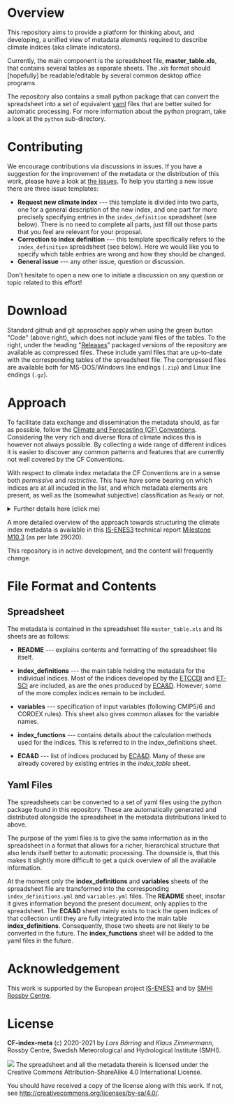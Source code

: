 # Overview

This repository aims to provide a platform for thinking about,
and developing, a unified view of metadata elements required to
describe climate indices (aka climate indicators).

Currently, the main component is the spreadsheet file, **master_table.xls**,
that contains several tables as separate sheets. The *.xls* format should
[hopefully] be readable/editable by several common desktop office programs.

The repository also contains a small python package that can convert the
spreadsheet into a set of equivalent [yaml](https://yaml.org/) files that are
better suited for automatic processing. For more information about the python
program, take a look at the `python` sub-directory.

# Contributing

We encourage contributions via discussions in issues. If you have a suggestion
for the improvement of the metadata or the distribution of this work, please
have a look at [the issues](https://github.com/clix-meta/clix-meta/issues).
To help you starting a new issue there are three issue templates:

* **Request new climate index** --- this template is divided into two parts,
one for a general description of the new index, and one part for more precisely
specifying entries in the `index_definition` speadsheet (see below). There
is no need to complete all parts, just fill out those parts that you feel are
relevant for your proposal.
* **Correction to index definition** --- this template specifically
refers to the `index_definition` spreadsheet (see below). Here we would like
you to specify which table entries are wrong and how they should be changed.
* **General issue** --- any other issue, question or discussion.
 
Don't hesitate to open a new one to initiate a discussion on any question or
topic related to this effort!

# Download

Standard github and git approaches apply when using the green button "Code"
(above right), which does not include yaml files of the tables. To the right,
under the heading "[Releases](https://github.com/clix-meta/clix-meta/releases)"
packaged versions of the repository are available as compressed files.
These include yaml files that are up-to-date with the corresponding tables of
the spreadsheet file. The compressed files are available both for MS-DOS/Windows
line endings (`.zip`) and Linux line endings (`.gz`).

# Approach

To facilitate data exchange and dissemination the metadata should,
as far as possible, follow the
[Climate and Forecasting (CF) Conventions](http://cfconventions.org/).
Considering the very rich and diverse flora of climate indices this
is however not always possible. By collecting a wide range of
different indices it is easier to discover any common patterns and
features that are currently not well covered by the CF Conventions.

With respect to climate index metadata the CF Conventions are in a sense
both *permissive* and *restrictive*. This have have some bearing on which indices
are at all incuded in the list, and which metadata elements are present,
as well as the (somewhat subjective) classification as `Ready` or not.

<details>
<summary>Further details here (click me)</summary>

The CF Conventions is *permissive* in the sense that only the bare essential
information for understanding what the data represents are mandatory, and
that any additional information can be included with few limitations.
However, for such free (i.e., non-managed) information there are no rules,
which means that it is difficult or intractable to develop common standardised
workflows that would depend on this particular metadata information.
However, for such purposes it is *restrictive* in the sense that the managed
components are not always well suited to handle climate index metadata.
In particular the following elements of the CF Conventions machinery is of relevance
for detailed description a climate indicator:

•  *Standard name* (recommended if available): a controlled vocabulary describing the data
variable (in this case indicator) according to certain agreed rules and conventions. A
proposal for a standard name is only accepted into the vocabulary after a screening
procedure.

•  Long name* (recommended): a short descriptive free text describing the data variable.
Typically, this can function as a title for a plot or similar. While this element is not
required it is strongly recommended because it serves the dual purpose of providing a
succinct description of the data that is understandable to humans, and a semi-standardised
title for plots etc.

•  Unit* (required if standard name is used, else recommended): unit of the data variable. In
practice information about the unit of the data is compulsory, or the data will be difficult
to understand and analyse irrespective of whether it done manually or in an automated
workflow.

•  Cell methods* (recommended if available): a controlled vocabulary of methods applied to
create the climate indicator. Currently, the controlled vocabulary contains a rather limited
set of methods, namely: point (default), sum, maximum, maximum_absolute_value,
median, mid_range, minimum, minimum_absolute_value, mean, mean_absolute_value,
mean_of_upper_decile, mode, range, root_mean_square, standard_deviation,
sum_of_squares, variance.

Currently identified issues frequently relate to
[`standard_name`](http://cfconventions.org/Data/cf-conventions/cf-conventions-1.8/cf-conventions.html#standard-name)
or/and [`cell_methods`](http://cfconventions.org/Data/cf-conventions/cf-conventions-1.8/cf-conventions.html#cell-methods)
which both are *controlled vocabularies* of the CF Conventions.



</details>


A more detailed overview of the approach towards structuring the climate index
metadata is available in this [IS-ENES3](https://is.enes.org/) technical
report [Milestone M10.3](https://is.enes.org/documents/milestones/climate-indicators-indicesand-file-metadata-specifications-and-tools/view)
(as per late 29020).


This repository is in active development, and the content will frequently
change.

# File Format and Contents

## Spreadsheet

The metadata is contained in the spreadsheet file `master_table.xls` and its
sheets are as follows:

* **README** --- explains contents and formatting of the spreadsheet file itself.

* **index_definitions**  ---  the main table holding the metadata for the
  individual indices. Most of the indices developed by the
  [ETCCDI](https://www.wcrp-climate.org/etccdi) and [ET-SCI](https://climpact-sci.org/about/project/)
  are included, as are the ones produced by
  [ECA&D](https://www.ecad.eu/indicesextremes/index.php).
  However, some of the more complex indices remain to be included.

* **variables**  ---  specification of input variables (following CMIP5/6 and
  CORDEX rules). This sheet also gives common aliases for the variable names.

* **index_functions**  ---  contains details about the calculation methods used
  for the indices. This is referred to in the index_definitions sheet.

* **ECA&D**  ---  list of indices produced by
  [ECA&D](https://www.ecad.eu/indicesextremes/index.php). Many of these are
  already covered by existing entries in the *index_table* sheet.

## Yaml Files

The spreadsheets can be converted to a set of yaml files using the python
package found in this repository. These are automatically generated and
distributed alongside the spreadsheet in the metadata distributions linked to
above.

The purpose of the yaml files is to give the same information as in the
spreadsheet in a format that allows for a richer, hierarchical structure that
also lends itself better to automatic processing. The downside is, that this
makes it slightly more difficult to get a quick overview of all the available
information.

At the moment only the **index_definitions** and **variables** sheets of the
spreadsheet file are transformed into the corresponding `index_definitions.yml`
and `variables.yml` files.
The **README** sheet, insofar it gives information beyond the present document,
only applies to the spreadsheet. The **ECA&D** sheet mainly exists to track the
open indices of that collection until they are fully integrated into the main
table **index_definitions**. Consequently, those two sheets are not likely to be
converted in the future.
The **index_functions** sheet will be added to the yaml files in the future.

# Acknowledgement

This work is supported by the European project [IS-ENES3](https://is.enes.org/)
and by [SMHI Rossby Centre](https://www.smhi.se/en/research/research-departments/climate-research-rossby-centre2-552).


# License

**CF-index-meta** (c) 2020-2021 by *Lars Bärring* and *Klaus Zimmermann*, Rossby
Centre, Swedish Meteorological and Hydrological Institute (SMHI).

![](https://i.creativecommons.org/l/by-sa/4.0/88x31.png) The spreadsheet and all
the metadata therein is licensed under the Creative Commons
Attribution-ShareAlike 4.0 International License.

You should have received a copy of the license along with this
work. If not, see <http://creativecommons.org/licenses/by-sa/4.0/>.
